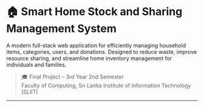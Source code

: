 # 🏠 Smart Home Stock and Sharing Management System

A modern full-stack web application for efficiently managing household items, categories, users, and donations. Designed to reduce waste, improve resource sharing, and streamline home inventory management for individuals and families.

> 🎓 Final Project – 3rd Year 2nd Semester  
> Faculty of Computing, Sri Lanka Institute of Information Technology (SLIIT)

---